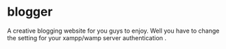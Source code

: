 # blogger
A creative blogging website for you guys to enjoy.
Well you have to change the setting for your xampp/wamp server authentication .
